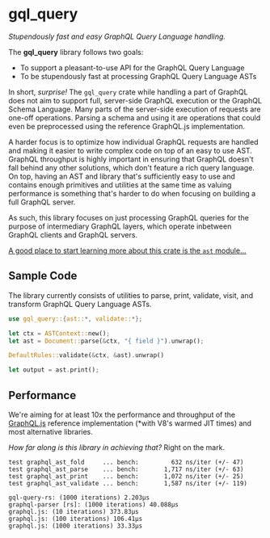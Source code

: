 # gql_query

_Stupendously fast and easy GraphQL Query Language handling._

The **gql_query** library follows two goals:

- To support a pleasant-to-use API for the GraphQL Query Language
- To be stupendously fast at processing GraphQL Query Language ASTs

In short, _surprise!_ The `gql_query` crate while handling a part of GraphQL does
not aim to support full, server-side GraphQL execution or the GraphQL Schema Language.
Many parts of the server-side execution of requests are one-off operations. Parsing a schema
and using it are operations that could even be preprocessed using the reference GraphQL.js
implementation.

A harder focus is to optimize how individual GraphQL requests are handled and making it easier
to write complex code on top of an easy to use AST.
GraphQL throughput is highly important in ensuring that GraphQL doesn't fall behind any other
solutions, which don't feature a rich query language.
On top, having an AST and library that's sufficiently easy to use and contains enough primitives
and utilities at the same time as valuing performance is something that's harder to do when
focusing on building a full GraphQL server.

As such, this library focuses on just processing GraphQL queries for the purpose of
intermediary GraphQL layers, which operate inbetween GraphQL clients and GraphQL servers.

[A good place to start learning more about this crate is the `ast` module...](src/ast/mod.rs)

## Sample Code

The library currently consists of utilities to parse, print, validate, visit, and transform
GraphQL Query Language ASTs.

```rust
use gql_query::{ast::*, validate::*};

let ctx = ASTContext::new();
let ast = Document::parse(&ctx, "{ field }").unwrap();

DefaultRules::validate(&ctx, &ast).unwrap()

let output = ast.print();
```

## Performance

We're aiming for at least 10x the performance and throughput of the
[GraphQL.js](https://github.com/graphql/graphql-js) reference implementation
(\*with V8's warmed JIT times) and most alternative libraries.

_How far along is this library in achieving that?_ Right on the mark.

```
test graphql_ast_fold     ... bench:         632 ns/iter (+/- 47)
test graphql_ast_parse    ... bench:       1,717 ns/iter (+/- 63)
test graphql_ast_print    ... bench:       1,072 ns/iter (+/- 25)
test graphql_ast_validate ... bench:       1,587 ns/iter (+/- 119)

gql-query-rs: (1000 iterations) 2.203µs
graphql-parser [rs]: (1000 iterations) 40.088µs
graphql.js: (10 iterations) 373.83µs
graphql.js: (100 iterations) 106.41µs
graphql.js: (1000 iterations) 33.33µs
```
